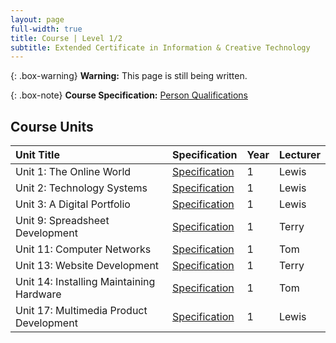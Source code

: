 ```yaml
---
layout: page
full-width: true
title: Course | Level 1/2
subtitle: Extended Certificate in Information & Creative Technology
---
```

{: .box-warning}
**Warning:** This page is still being written.

{: .box-note}
**Course Specification:** [Person Qualifications](https://qualifications.pearson.com/content/dam/pdf/BTEC-Firsts/Information-and-Creative-Technology/2012/Specification-and-sample-assessments/9781446936573_BTECFIRST_L12_CEC_ICT_Iss3.pdf)

## Course Units
| Unit Title | Specification | Year | Lecturer |
| :------ |:--- | :--- | :--- |
| Unit 1: The Online World | [Specification](https://qualifications.pearson.com/content/dam/pdf/BTEC-Firsts/Information-and-Creative-Technology/2012/Specification-and-sample-assessments/9781446936573_BTECFIRST_L12_CEC_ICT_Iss3.pdf) | 1 | Lewis |
| Unit 2: Technology Systems | [Specification](https://qualifications.pearson.com/content/dam/pdf/BTEC-Firsts/Information-and-Creative-Technology/2012/Specification-and-sample-assessments/9781446936573_BTECFIRST_L12_CEC_ICT_Iss3.pdf) | 1 | Lewis |
| Unit 3: A Digital Portfolio | [Specification](https://qualifications.pearson.com/content/dam/pdf/BTEC-Firsts/Information-and-Creative-Technology/2012/Specification-and-sample-assessments/9781446936573_BTECFIRST_L12_CEC_ICT_Iss3.pdf) | 1 | Lewis |
| Unit 9: Spreadsheet Development | [Specification](https://qualifications.pearson.com/content/dam/pdf/BTEC-Firsts/Information-and-Creative-Technology/2012/Specification-and-sample-assessments/9781446936573_BTECFIRST_L12_CEC_ICT_Iss3.pdf) | 1 | Terry |
| Unit 11: Computer Networks | [Specification](https://qualifications.pearson.com/content/dam/pdf/BTEC-Firsts/Information-and-Creative-Technology/2012/Specification-and-sample-assessments/9781446936573_BTECFIRST_L12_CEC_ICT_Iss3.pdf) | 1 | Tom |
| Unit 13: Website Development | [Specification](https://qualifications.pearson.com/content/dam/pdf/BTEC-Firsts/Information-and-Creative-Technology/2012/Specification-and-sample-assessments/9781446936573_BTECFIRST_L12_CEC_ICT_Iss3.pdf) | 1 | Terry |
| Unit 14: Installing Maintaining Hardware | [Specification](https://qualifications.pearson.com/content/dam/pdf/BTEC-Firsts/Information-and-Creative-Technology/2012/Specification-and-sample-assessments/9781446936573_BTECFIRST_L12_CEC_ICT_Iss3.pdf) | 1 | Tom |
| Unit 17: Multimedia Product Development | [Specification](https://qualifications.pearson.com/content/dam/pdf/BTEC-Firsts/Information-and-Creative-Technology/2012/Specification-and-sample-assessments/9781446936573_BTECFIRST_L12_CEC_ICT_Iss3.pdf) | 1 | Lewis |

